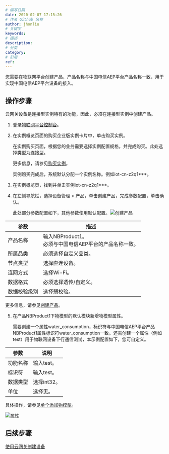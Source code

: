 ```yaml
---
# 编写日期
date: 2020-02-07 17:15:26
# 作者 Github 名称
author: jhonliu
# 关键字
keywords:
# 描述
description:
# 分类
category:
# 引用
ref:
---
```


您需要在物联网平台创建产品，产品名称与中国电信AEP平台产品名称一致，用于实现中国电信AEP平台设备的接入。

## 操作步骤

云网关设备是连接型实例特有的功能，因此，必须在连接型实例中创建产品。

1.  登录[物联网平台控制台](http://prod.iotn2n.com/)。
2.  在实例概览页面的购买企业版实例卡片中，单击购买实例。
    
    在实例购买页面，根据您的业务需要选择实例配置规格，并完成购买。此处选择类型为连接型。
    
    更多信息，请参见[购买实例](https://help.aliyun.com/document_detail/147356.htm#section-aym-l3q-mft)。
    
    实例购买完成后，系统默认分配一个实例名称。例如iot-cn-z2q1\*\*\*。
    
3.  在实例概览页，找到并单击实例iot-cn-z2q1\*\*\*。
4.  在左侧导航栏，选择设备管理 > 产品，单击创建产品，完成参数配置，单击确认。
    
    此处部分参数配置如下，其他参数使用默认配置。![创建产品](https://static-aliyun-doc.oss-accelerate.aliyuncs.com/assets/img/zh-CN/6787638061/p179549.png)
    
      
   | 参数 | 描述 |
   | --- | --- |
   | 产品名称 | 输入NBProduct1。 <br> 必须与中国电信AEP平台的产品名称一致。|
   | 所属品类 | 必须选择自定义品类。 |
   | 节点类型 | 选择直连设备。 |
   | 连网方式 | 选择Wi-Fi。 |
   | 数据格式 | 必须选择透传/自定义。 |
   | 数据校验级别 | 选择弱校验。 |
   
    
   更多信息，请参见[创建产品](https://help.aliyun.com/document_detail/73728.htm#task-lxd-pnl-vdb "使用物联网平台的第一步是在控制台创建产品。产品是设备的集合，通常是一组具有相同功能定义的设备集合。例如，产品指同一个型号的产品，设备就是该型号下的某个设备。")。
    
5.  在产品NBProduct1下物模型的默认模块新增物模型属性。
    
    需要创建一个属性water\_consumption，标识符与中国电信AEP平台产品NBProduct1属性标识符water\_consumption一致。还需创建一个属性（例如test）用于物联网设备下行通信测试，本示例配置如下，您可自定义。
    
   
   | 参数 | 说明 |
   | --- | --- |
   | 功能名称 | 输入test。 |
   | 标识符 | 输入test。 |
   | 数据类型 | 选择int32。 |
   | 单位 | 选择无。 |
    
   具体操作，请参见[单个添加物模型](https://help.aliyun.com/document_detail/88241.htm#task-qhm-d3j-w2b "单个添加物模型，即单个添加属性、事件和服务。下面介绍如何在物联网平台控制台定义物模型。")。
    
   ![属性](https://static-aliyun-doc.oss-accelerate.aliyuncs.com/assets/img/zh-CN/6787638061/p180256.png)
    

## 后续步骤

[使用云网关创建设备](https://help.aliyun.com/document_detail/190190.htm#task-1994773 "在中国电信AEP平台完成设备开发和应用创建后，可在物联网平台结合已创建产品，创建云网关设备，实现与电信AEP平台设备对接。")
